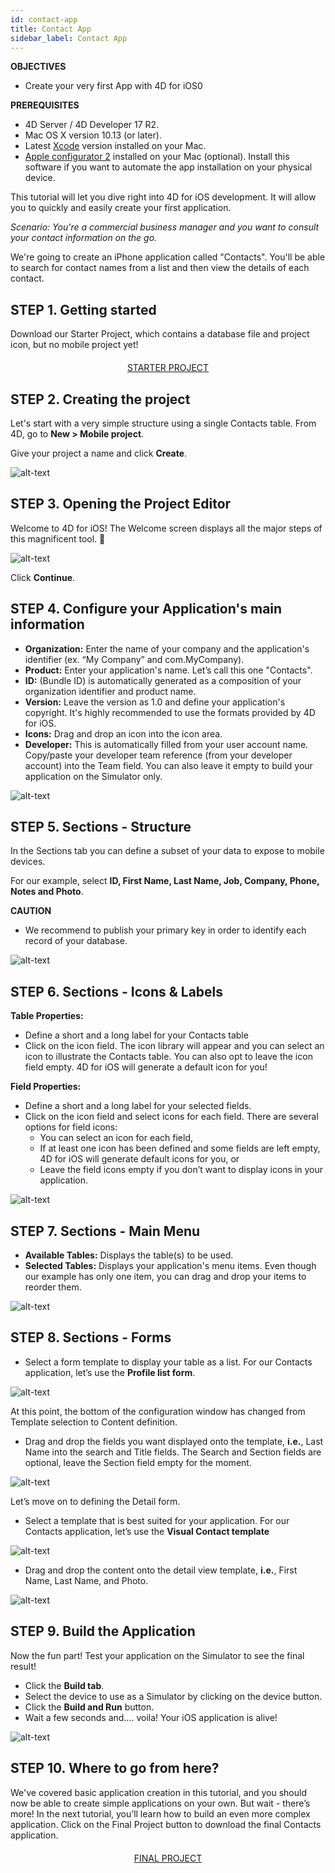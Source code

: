 ```yaml
---
id: contact-app
title: Contact App
sidebar_label: Contact App
---
```


<div class = "objectives">
<b>OBJECTIVES</b>

* Create your very first App with 4D for iOS0
</div>

<div class = "prerequisites">
<b>PREREQUISITES</b>

* 4D Server / 4D Developer 17 R2.
* Mac OS X version 10.13 (or later).
* Latest [Xcode](https://itunes.apple.com/us/app/xcode/id497799835) version installed on your Mac.
* [Apple configurator 2](https://itunes.apple.com/us/app/apple-configurator-2/id1037126344) installed on your Mac (optional). 
Install this software if you want to automate the app installation on your physical device.
</div>


This tutorial will let you dive right into 4D for iOS development. It will allow you to quickly and easily create your first application.

<i>Scenario: You're a commercial business manager and you want to consult your contact information on the go.</i>

We're going to create an iPhone application called "Contacts". You'll be able to search for contact names from a list and then view the details of each contact.

## STEP 1. Getting started
Download our Starter Project, which contains a database file and project icon, but no mobile project yet!

<div style="text-align: center; margin-top: 20px">
<a class="button"
href="../assets/contact-app/ContactStarter.zip">STARTER PROJECT</a>
</div>


 

## STEP 2. Creating the project

Let's start with a very simple structure using a single Contacts table. From 4D, go to <b>New > Mobile project</b>.

Give your project a name and click <b>Create</b>.

![alt-text](assets/contact-app/Project-creation-4D-for-iOS.png)


## STEP 3. Opening the Project Editor

Welcome to 4D for iOS! The Welcome screen displays all the major steps of this magnificent tool. 🙂

![alt-text](assets/contact-app/Welcome-Screen-4D-for-iOS.png)

Click <b>Continue</b>.


## STEP 4. Configure your Application's main information

* <b>Organization:</b> Enter the name of your company and the application's identifier (ex. “My Company” and com.MyCompany).
* <b>Product:</b> Enter your application's name. Let’s call this one "Contacts".
* <b>ID:</b> (Bundle ID) is automatically generated as a composition of your organization identifier and product name.
* <b>Version:</b> Leave the version as 1.0 and define your application's copyright. It's highly recommended to use the formats provided by 4D for iOS.
* <b>Icons:</b> Drag and drop an icon into the icon area.
* <b>Developer:</b> This is automatically filled from your user account name. Copy/paste your developer team reference (from your developer account) into the Team field. You can also leave it empty to build your application on the Simulator only.

![alt-text](assets/contact-app/Contact-app-general-section-4D-for-iOS.png)


## STEP 5. Sections - Structure

In the Sections tab you can define a subset of your data to expose to mobile devices.

For our example, select <b>ID, First Name, Last Name, Job, Company, Phone, Notes and Photo</b>.

<div class = "caution">
<b>CAUTION</b>

* We recommend to publish your primary key in order to identify each record of your database.
</div>

![alt-text](assets/contact-app/Contact-app-structure-section-4D-for-iOS.png)

## STEP 6. Sections - Icons & Labels

<b>Table Properties:</b>
* Define a short and a long label for your Contacts table
* Click on the icon field. The icon library will appear and you can select an icon to illustrate the Contacts table.
You can also opt to leave the icon field empty. 4D for iOS will generate a default icon for you!

<b>Field Properties:</b>
* Define a short and a long label for your selected fields.
* Click on the icon field and select icons for each field. There are several options for field icons:
	* You can select an icon for each field,
	* If at least one icon has been defined and some fields are left empty, 4D for iOS will generate default icons for you, or
	* Leave the field icons empty if you don’t want to display icons in your application.

![alt-text](assets/contact-app/Contact-app-icons-labels-section-4D-for-iOS.png)

## STEP 7. Sections - Main Menu

* <b>Available Tables:</b> Displays the table(s) to be used.
* <b>Selected Tables:</b> Displays your application's menu items. Even though our example has only one item, you can drag and drop your items to reorder them.

![alt-text](assets/contact-app/Contact-app-main-menu-section-4D-for-iOS.png)

## STEP 8. Sections - Forms

* Select a form template to display your table as a list. For our Contacts application, let’s use the <b>Profile list form</b>.

![alt-text](assets/contact-app/ListformTemplate-form-section-4D-for-iOS.png)

 
At this point, the bottom of the configuration window has changed from Template selection to Content definition.
 
* Drag and drop the fields you want displayed onto the template, <b>i.e.</b>, Last Name into the search and Title fields. The Search and Section fields are optional, leave the Section field empty for the moment.

![alt-text](assets/contact-app/ListformContent-form-section-4D-for-iOS.png)

Let’s move on to defining the Detail form. 
* Select a template that is best suited for your application. For our Contacts application, let’s use the <b>Visual Contact template</b>

![alt-text](assets/contact-app/DetailformTemplate-form-section-4D-for-iOS.png)


* Drag and drop the content onto the detail view template, <b>i.e.</b>, First Name, Last Name, and Photo.

![alt-text](assets/contact-app/DetailformContent-form-section-4D-for-iOS.png)


## STEP 9. Build the Application

Now the fun part! Test your application on the Simulator to see the final result!

* Click the <b>Build tab</b>.
* Select the device to use as a Simulator by clicking on the device button.
* Click the <b>Build and Run</b> button.
* Wait a few seconds and…. voila! Your iOS application is alive!

![alt-text](assets/contact-app/simulator-list-form-4D-for-iOS.png)


## STEP 10. Where to go from here?

We've covered basic application creation in this tutorial, and you should now be able to create simple applications on your own. But wait - there’s more! In the next tutorial, you’ll learn how to build an even more complex application.
Click on the Final Project button to download the final Contacts application.


<div style="text-align: center; margin-top: 20px">
<a class="button"
href="../assets/contact-app/ContactFinal.zip">FINAL PROJECT</a>
</div>

